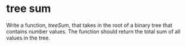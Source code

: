 # tree sum

Write a function, _treeSum_, that takes in the root of a binary tree that contains number values. The function should return the total sum of all values in the tree.